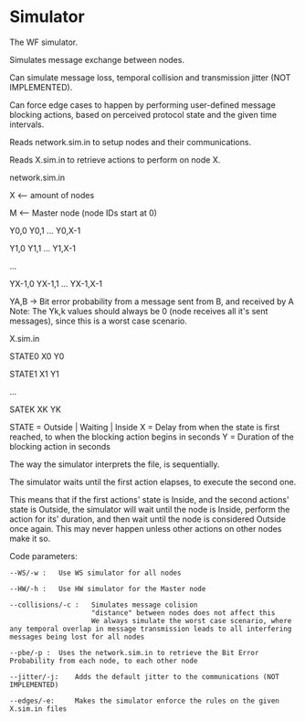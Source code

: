 # Simulator

The WF simulator.

Simulates message exchange between nodes.

Can simulate message loss, temporal collision and transmission jitter (NOT IMPLEMENTED).

Can force edge cases to happen by performing user-defined message blocking actions, based on perceived protocol state and the given time intervals.

Reads network.sim.in to setup nodes and their communications.

Reads X.sim.in to retrieve actions to perform on node X.


network.sim.in

X							<-- amount of nodes

M							<-- Master node (node IDs start at 0)

Y0,0	Y0,1	... Y0,X-1

Y1,0	Y1,1	... Y1,X-1

...

YX-1,0 YX-1,1	... YX-1,X-1

YA,B -> Bit error probability from a message sent from B, and received by A
Note:
	The Yk,k values should always be 0 (node receives all it's sent messages), since this is a worst case scenario.

X.sim.in

STATE0	X0 Y0

STATE1	X1 Y1

...

SATEK	XK YK

STATE = Outside | Waiting | Inside
X = Delay from when the state is first reached, to when the blocking action begins in seconds
Y = Duration of the blocking action in seconds

The way the simulator interprets the file, is sequentially.

The simulator waits until the first action elapses, to execute the second one.

This means that if the first actions' state is Inside, and the second actions' state is Outside, the simulator will wait until the node is Inside, perform the action for its' duration, and then wait until the node is considered Outside once again. This may never happen unless other actions on other nodes make it so.


Code parameters:

    --WS/-w :	Use WS simulator for all nodes

	--HW/-h :	Use HW simulator for the Master node

	--collisions/-c :	Simulates message colision
						"distance" between nodes does not affect this
						We always simulate the worst case scenario, where any temporal overlap in message transmission leads to all interfering messages being lost for all nodes

	--pbe/-p :	Uses the network.sim.in to retrieve the Bit Error Probability from each node, to each other node
		
	--jitter/-j:	Adds the default jitter to the communications (NOT IMPLEMENTED)

	--edges/-e:		Makes the simulator enforce the rules on the given X.sim.in files


